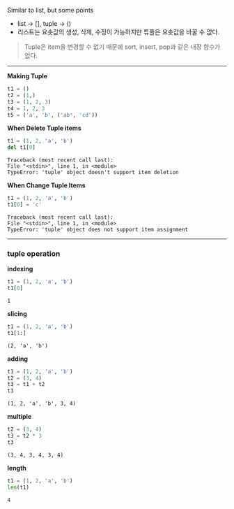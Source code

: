 Similar to list, but some points
- list -> [], tuple -> () 
- 리스트는 요솟값의 생성, 삭제, 수정이 가능하지만 튜플은 요솟값을 바꿀 수 없다. 
> Tuple은 item을 변경할 수 없기 때문에 sort, insert, pop과 같은 내장 함수가 없다. 

***
**Making Tuple**
```python
t1 = ()
t2 = (1,)
t3 = (1, 2, 3)
t4 = 1, 2, 3
t5 = ('a', 'b', ('ab', 'cd'))
```

**When Delete Tuple items**
```python
t1 = (1, 2, 'a', 'b')
del t1[0]
```
```
Traceback (most recent call last): 
File "<stdin>", line 1, in <module> 
TypeError: 'tuple' object doesn't support item deletion
```

**When Change Tuple Items**
```python
t1 = (1, 2, 'a', 'b')
t1[0] = 'c'
```
```
Traceback (most recent call last): 
File "<stdin>", line 1, in <module> 
TypeError: 'tuple' object does not support item assignment
```
***
### tuple operation

**indexing**
```python
t1 = (1, 2, 'a', 'b')
t1[0]
```
```
1
```

**slicing**
```python
t1 = (1, 2, 'a', 'b')
t1[1:]
```
```
(2, 'a', 'b')
```

**adding**
```python
t1 = (1, 2, 'a', 'b')
t2 = (3, 4)
t3 = t1 + t2
t3
```
```
(1, 2, 'a', 'b', 3, 4)
```

**multiple**
```python
t2 = (3, 4)
t3 = t2 * 3
t3
```
```
(3, 4, 3, 4, 3, 4)
```

**length**
```python
t1 = (1, 2, 'a', 'b')
len(t1)
```
```
4
```

